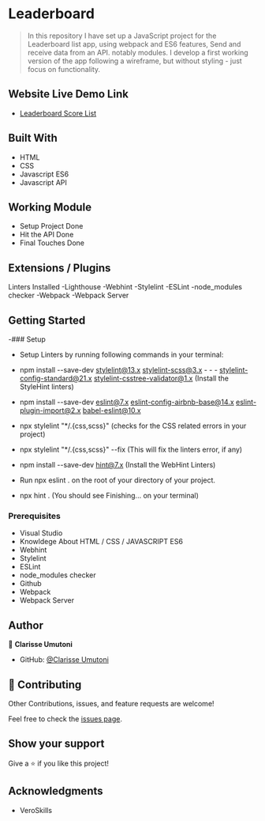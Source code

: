 # Leaderboard

> In this repository I have set up a JavaScript project for the Leaderboard list app, using webpack and ES6 features, Send and receive data from an API. notably modules.
> I develop a first working version of the app following a wireframe, but without styling - just focus on functionality.

## Website Live Demo Link

- [Leaderboard Score List](https://dazzling-tiramisu-d093d8.netlify.app)

## Built With

- HTML
- CSS
- Javascript ES6
- Javascript API

## Working Module

- Setup Project Done
- Hit the API Done
- Final Touches Done

## Extensions / Plugins

Linters Installed
-Lighthouse
-Webhint
-Stylelint
-ESLint
-node_modules checker
-Webpack
-Webpack Server

## Getting Started

-### Setup

- Setup Linters by running following commands in your terminal:

- npm install --save-dev stylelint@13.x stylelint-scss@3.x - - - stylelint-config-standard@21.x stylelint-csstree-validator@1.x (Install the StyleHint linters)

- npm install --save-dev eslint@7.x eslint-config-airbnb-base@14.x eslint-plugin-import@2.x babel-eslint@10.x

- npx stylelint "\*/.{css,scss}" (checks for the CSS related errors in your project)

- npx stylelint "\*/.{css,scss}" --fix (This will fix the linters error, if any)

- npm install --save-dev hint@7.x (Install the WebHint Linters)

- Run npx eslint . on the root of your directory of your project.

- npx hint . (You should see Finishing... on your terminal)

### Prerequisites

- Visual Studio
- Knowldege About HTML / CSS / JAVASCRIPT ES6
- Webhint
- Stylelint
- ESLint
- node_modules checker
- Github
- Webpack
- Webpack Server

## Author

👤 **Clarisse Umutoni**

- GitHub: [@Clarisse Umutoni](https://github.com/Kaweesi-Matia)

## 🤝 Contributing

Other Contributions, issues, and feature requests are welcome!

Feel free to check the [issues page](../../issues/).

## Show your support

Give a ⭐️ if you like this project!

## Acknowledgments

- VeroSkills
